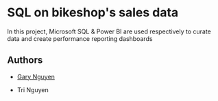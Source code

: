 # SQL on bikeshop's sales data

In this project, Microsoft SQL & Power BI are used respectively to curate data and create performance reporting dashboards

## Authors

- [Gary Nguyen](https://www.github.com/garynguyen1295)

- Tri Nguyen
